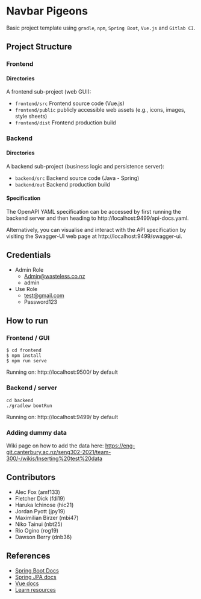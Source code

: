 # Navbar Pigeons

Basic project template using `gradle`, `npm`, `Spring Boot`, `Vue.js` and `Gitlab CI`.

## Project Structure

### Frontend

#### Directories

A frontend sub-project (web GUI):

- `frontend/src` Frontend source code (Vue.js)
- `frontend/public` publicly accessible web assets (e.g., icons, images, style sheets)
- `frontend/dist` Frontend production build

### Backend

#### Directories

A backend sub-project (business logic and persistence server):

- `backend/src` Backend source code (Java - Spring)
- `backend/out` Backend production build

#### Specification

The OpenAPI YAML specification can be accessed by first running the backend server and then heading
to http://localhost:9499/api-docs.yaml.

Alternatively, you can visualise and interact with the API specification by visiting the Swagger-UI
web page at http://localhost:9499/swagger-ui.

## Credentials

- Admin Role
  - Admin@wasteless.co.nz
  - admin
- Use Role
  - test@gmail.com
  - Password123

## How to run

### Frontend / GUI

    $ cd frontend
    $ npm install
    $ npm run serve

Running on: http://localhost:9500/ by default

### Backend / server

    cd backend
    ./gradlew bootRun

Running on: http://localhost:9499/ by default

### Adding dummy data

Wiki page on how to add the data here: https://eng-git.canterbury.ac.nz/seng302-2021/team-300/-/wikis/Inserting%20test%20data

## Contributors

- Alec Fox (amf133)
- Fletcher Dick (fdi19)
- Haruka Ichinose (hic21)
- Jordan Pyott (jpy19)
- Maximilian Birzer (mbi47)
- Niko Tainui (nbt25)
- Rio Ogino (rog19)
- Dawson Berry (dnb36)

## References

- [Spring Boot Docs](https://docs.spring.io/spring-boot/docs/current/reference/htmlsingle/)
- [Spring JPA docs](https://docs.spring.io/spring-data/jpa/docs/current/reference/html/)
- [Vue docs](https://vuejs.org/v2/guide/)
- [Learn resources](https://learn.canterbury.ac.nz/course/view.php?id=10577&section=11)
